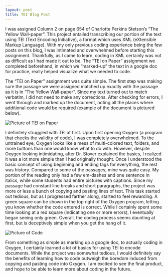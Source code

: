 ```yaml
---
layout: post
title: TEI Blog Post
---
```


I was assigned Column 2 on page 654 of Charlotte Perkins Stetson’s “The Yellow Wall-paper”.  This project entailed transcribing our portion of the text using TEI (Text Encoding Initiative), a format which uses XML (eXtensible Markup Language).  With my only previous coding experience being the few posts on this blog, I was intimated and overwhelmed before starting this assignment.  Thankfully, as I came to learn, coding in XML certainly was not as difficult as I had made it out to be.  The “TEI on Paper” assignment we completed beforehand, in which we “marked-up” the text in a google doc for practice, really helped visualize what we needed to code.  

The “TEI on Paper” assignment was quite simple.  The first step was making sure the passage we were assigned matched up exactly with the passage as it is in “The Yellow Wall-paper”.  Since my text turned out to match verbatim, I did not need to make any corrections.  After checking for errors, I went through and marked up the document, noting all the places where additional code would be required (example of the document is pictured below).

![Picture of TEI on Paper](https://nickjerome2.github.io/images/supercoolpicture1.PNG)

I definitely struggled with TEI at first.  Upon first opening Oxygen (a program that checks the validity of code), I was completely overwhelmed.  To the untrained eye, Oxygen looks like a mess of multi-colored text, folders, and more buttons than one would know what to do with.  However, despite Oxygen looking intimidating, after Dr. Stover explained the basics, I realized it was a lot more simple than I had originally thought.  Once I understood the basic concept of using beginning and ending tags for everything, the rest was history.  Compared to some of the passages, mine was quite easy.  My portion of the reading only had a few em-dashes and one sentence in italics, while some students had entire pictures with captions.  Since my passage had constant line breaks and short paragraphs, the project was more or less a bunch of copying and pasting lines of text.  This task started out tedious, but as I progressed farther along, started to feel rewarding.  A green square can be shown in the top right of the Oxygen program, letting you know whether the code entered is correct.  While I certainly spent some time looking at a red square (indicating one or more errors), I eventually began seeing only green.  Overall, the coding process seems daunting at first, but is deceptively simple when you get the hang of it.

![Picture of Code](https://nickjerome2.github.io/images/supercoolpicture2.PNG)

From something as simple as marking up a google doc, to actually coding in Oxygen, I certainly learned a lot of basics for using TEI to encode documents.  While the project was somewhat tedious, I would definitely say the benefits of learning how to code outweigh the boredom induced from copying and pasting code into Oxygen.  I am excited to see the final product, and hope to be able to learn more about coding in the future.
